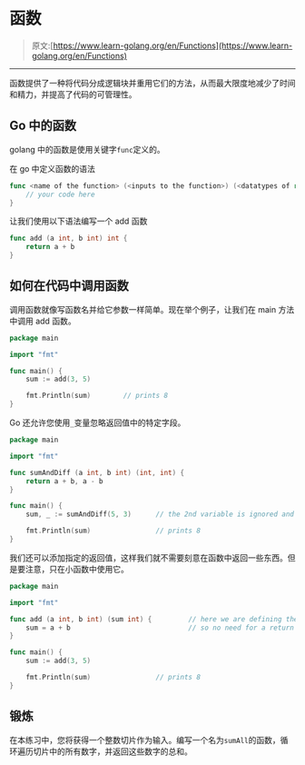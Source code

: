 # 函数

> 原文:[https://www.learn-golang.org/en/Functions](https://www.learn-golang.org/en/Functions)

* * *

函数提供了一种将代码分成逻辑块并重用它们的方法，从而最大限度地减少了时间和精力，并提高了代码的可管理性。

## Go 中的函数

golang 中的函数是使用关键字`func`定义的。

在 go 中定义函数的语法

```go
func <name of the function> (<inputs to the function>) (<datatypes of return values from the function>) {
    // your code here
} 
```

让我们使用以下语法编写一个 add 函数

```go
func add (a int, b int) int {
    return a + b
} 
```

## 如何在代码中调用函数

调用函数就像写函数名并给它参数一样简单。现在举个例子，让我们在 main 方法中调用 add 函数。

```go
package main

import "fmt"

func main() {
    sum := add(3, 5)

    fmt.Println(sum)        // prints 8
} 
```

Go 还允许您使用`_`变量忽略返回值中的特定字段。

```go
package main

import "fmt"

func sumAndDiff (a int, b int) (int, int) {
    return a + b, a - b
}

func main() {
    sum, _ := sumAndDiff(5, 3)      // the 2nd variable is ignored and not used

    fmt.Println(sum)                // prints 8
} 
```

我们还可以添加指定的返回值，这样我们就不需要刻意在函数中返回一些东西。但是要注意，只在小函数中使用它。

```go
package main

import "fmt"

func add (a int, b int) (sum int) {         // here we are defining the variable name of what we are returning
    sum = a + b                             // so no need for a return statement, go takes care of it
}

func main() {
    sum := add(3, 5)

    fmt.Println(sum)                // prints 8
} 
```

## 锻炼

在本练习中，您将获得一个整数切片作为输入。编写一个名为`sumAll`的函数，循环遍历切片中的所有数字，并返回这些数字的总和。